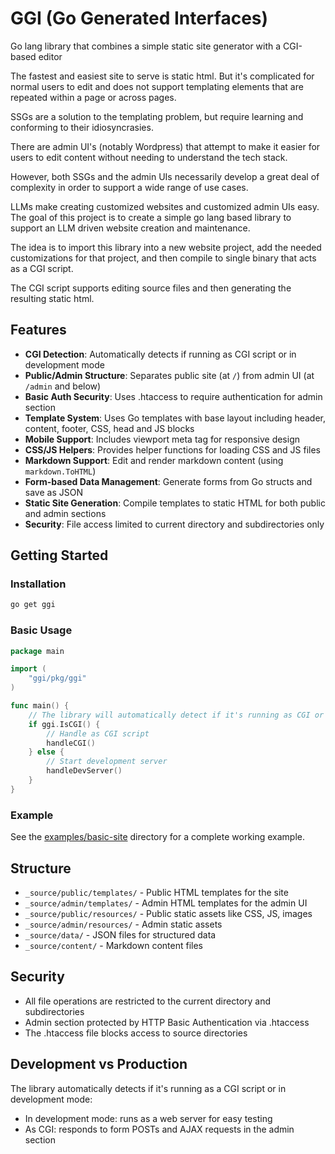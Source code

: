 # GGI (Go Generated Interfaces)
Go lang library that combines a simple static site generator with a CGI-based editor

The fastest and easiest site to serve is static html. But it's complicated for normal users to edit and does not support templating elements that are repeated within a page or across pages. 

SSGs are a solution to the templating problem, but require learning and conforming to their idiosyncrasies. 

There are admin UI's (notably Wordpress) that attempt to make it easier for users to edit content without needing to understand the tech stack.

However, both SSGs and the admin UIs necessarily develop a great deal of complexity in order to support a wide range of use cases.

LLMs make creating customized websites and customized admin UIs easy. The goal of this project is to create a simple go lang based library to support an LLM driven website creation and maintenance.

The idea is to import this library into a new website project, add the needed customizations for that project, and then compile to single binary that acts as a CGI script.

The CGI script supports editing source files and then generating the resulting static html.

## Features

- **CGI Detection**: Automatically detects if running as CGI script or in development mode
- **Public/Admin Structure**: Separates public site (at `/`) from admin UI (at `/admin` and below)
- **Basic Auth Security**: Uses .htaccess to require authentication for admin section
- **Template System**: Uses Go templates with base layout including header, content, footer, CSS, head and JS blocks
- **Mobile Support**: Includes viewport meta tag for responsive design
- **CSS/JS Helpers**: Provides helper functions for loading CSS and JS files
- **Markdown Support**: Edit and render markdown content (using `markdown.ToHTML`)
- **Form-based Data Management**: Generate forms from Go structs and save as JSON
- **Static Site Generation**: Compile templates to static HTML for both public and admin sections
- **Security**: File access limited to current directory and subdirectories only

## Getting Started

### Installation

```bash
go get ggi
```

### Basic Usage

```go
package main

import (
    "ggi/pkg/ggi"
)

func main() {
    // The library will automatically detect if it's running as CGI or in development mode
    if ggi.IsCGI() {
        // Handle as CGI script
        handleCGI()
    } else {
        // Start development server
        handleDevServer()
    }
}
```

### Example

See the [examples/basic-site](examples/basic-site) directory for a complete working example.

## Structure

- `_source/public/templates/` - Public HTML templates for the site
- `_source/admin/templates/` - Admin HTML templates for the admin UI
- `_source/public/resources/` - Public static assets like CSS, JS, images  
- `_source/admin/resources/` - Admin static assets
- `_source/data/` - JSON files for structured data
- `_source/content/` - Markdown content files

## Security

- All file operations are restricted to the current directory and subdirectories
- Admin section protected by HTTP Basic Authentication via .htaccess
- The .htaccess file blocks access to source directories

## Development vs Production

The library automatically detects if it's running as a CGI script or in development mode:
- In development mode: runs as a web server for easy testing
- As CGI: responds to form POSTs and AJAX requests in the admin section
